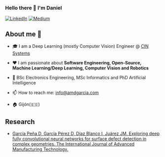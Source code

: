 ### Hello there 👋 I'm Daniel

<p> <a href="https://www.linkedin.com/in/iamdgarcia/" target="_blank"><img alt="LinkedIn" src="https://img.shields.io/badge/linkedin-%230077B5.svg?&style=for-the-badge&logo=linkedin&logoColor=white" /></a>  <a href="https://www.iamdgarcia.medium.com" target="_blank"><img alt="Medium" src="https://img.shields.io/badge/medium-%2312100E.svg?&style=for-the-badge&logo=medium&logoColor=white" /></a> </p>

## About me :rocket:

- 🎓  I am a Deep Learning (mostly Computer Vision) Engineer @ [CIN Systems](https://cinsystems.es/)
  
- ❤️ I am passionate about **Software Engineering, Open-Source, Machine Learning/Deep Learning, Computer Vision and Robotics**
  
- 📜 BSc Electronics Engineering, MSc Informatics and PhD Artificial Intelligence
  
- 📫 How to reach me: info@amdgarcia.com
  
- 🏠 Gijón(🇪🇸) 

## Research
- [García Peña D, García Pérez D, Díaz Blanco I, Juárez JM. Exploring deep fully convolutional neural networks for surface defect detection in complex geometries. The International Journal of Advanced Manufacturing Technology.](https://link.springer.com/article/10.1007/s00170-024-14069-7)
